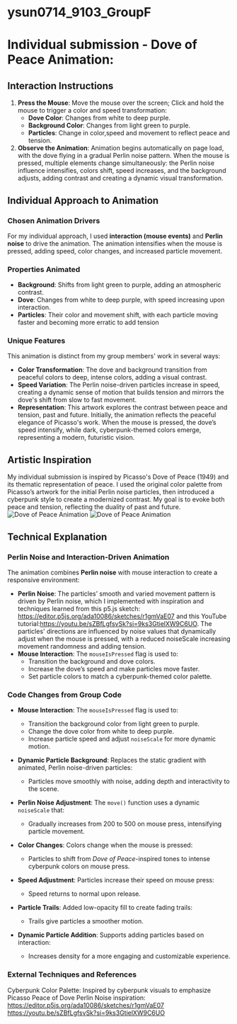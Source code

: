 # ysun0714_9103_GroupF
# Individual submission - Dove of Peace Animation:

## Interaction Instructions
1. **Press the Mouse**: Move the mouse over the screen; Click and hold the mouse to trigger a color and speed transformation:
   - **Dove Color**: Changes from white to deep purple.
   - **Background Color**: Changes from light green to purple.
   - **Particles**: Change in color,speed and movement to reflect peace and tension.
2. **Observe the Animation**: Animation begins automatically on page load, with the dove flying in a gradual Perlin noise pattern. When the mouse is pressed, multiple elements change simultaneously: the Perlin noise influence intensifies, colors shift, speed increases, and the background adjusts, adding contrast and creating a dynamic visual transformation.

## Individual Approach to Animation
### Chosen Animation Drivers
For my individual approach, I used **interaction (mouse events)** and **Perlin noise** to drive the animation. The animation intensifies when the mouse is pressed, adding speed, color changes, and increased particle movement.
### Properties Animated
- **Background**: Shifts from light green to purple, adding an atmospheric contrast.
- **Dove**: Changes from white to deep purple, with speed increasing upon interaction.
- **Particles**: Their color and movement shift, with each particle moving faster and becoming more erratic to add tension

### Unique Features
This animation is distinct from my group members' work in several ways:
- **Color Transformation**: The dove and background transition from peaceful colors to deep, intense colors, adding a visual contrast.
- **Speed Variation**: The Perlin noise-driven particles increase in speed, creating a dynamic sense of motion that builds tension and mirrors the dove's shift from slow to fast movement.
- **Representation**: This artwork explores the contrast between peace and tension, past and future. Initially, the animation reflects the peaceful elegance of Picasso's work. When the mouse is pressed, the dove’s speed intensify, while dark, cyberpunk-themed colors emerge, representing a modern, futuristic vision. 

## Artistic Inspiration
My individual submission is inspired by Picasso's Dove of Peace (1949) and its thematic representation of peace. I used the original color palette from Picasso’s artwork for the initial Perlin noise particles, then introduced a cyberpunk style to create a modernized contrast. My goal is to evoke both peace and tension, reflecting the duality of past and future.
![Dove of Peace Animation](/assets/dove-of-peace1949.jpeg)
![Dove of Peace Animation](/assets/initial-state.png)




## Technical Explanation
### Perlin Noise and Interaction-Driven Animation
The animation combines **Perlin noise** with mouse interaction to create a responsive environment:
- **Perlin Noise**: The particles’ smooth and varied movement pattern is driven by Perlin noise, which I implemented with inspiration and techniques learned from this p5.js sketch: https://editor.p5js.org/ada10086/sketches/r1gmVaE07 and this YouTube tutorial:https://youtu.be/sZBfLgfsvSk?si=9ks3GtielXW9C6UO. The particles' directions are influenced by noise values that dynamically adjust when the mouse is pressed, with a reduced noiseScale increasing movement randomness and adding tension.
- **Mouse Interaction**: The `mouseIsPressed` flag is used to:
  - Transition the background and dove colors.
  - Increase the dove’s speed and make particles move faster.
  - Set particle colors to match a cyberpunk-themed color palette.

### Code Changes from Group Code
- **Mouse Interaction**: The `mouseIsPressed` flag is used to:
  - Transition the background color from light green to purple.
  - Change the dove color from white to deep purple.
  - Increase particle speed and adjust `noiseScale` for more dynamic motion.

- **Dynamic Particle Background**: Replaces the static gradient with animated, Perlin noise-driven particles:
  - Particles move smoothly with noise, adding depth and interactivity to the scene.

- **Perlin Noise Adjustment**: The `move()` function uses a dynamic `noiseScale` that:
  - Gradually increases from 200 to 500 on mouse press, intensifying particle movement.

- **Color Changes**: Colors change when the mouse is pressed:
  - Particles to shift from *Dove of Peace*-inspired tones to intense cyberpunk colors on mouse press.

- **Speed Adjustment**: Particles increase their speed on mouse press:
  - Speed returns to normal upon release.

- **Particle Trails**: Added low-opacity fill to create fading trails:
  - Trails give particles a smoother motion.

- **Dynamic Particle Addition**: Supports adding particles based on interaction:
  - Increases density for a more engaging and customizable experience.

### External Techniques and References
Cyberpunk Color Palette: Inspired by cyberpunk visuals to emphasize 
Picasso Peace of Dove
Perlin Noise inspiration: 
https://editor.p5js.org/ada10086/sketches/r1gmVaE07 
https://youtu.be/sZBfLgfsvSk?si=9ks3GtielXW9C6UO









[def]: ./assets/dove-of-peace1949.jpeg